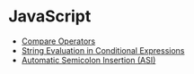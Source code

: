# JavaScript

* [Compare Operators](https://donny-nguyen.github.io/2025/01/18/compare-operators.html)
* [String Evaluation in Conditional Expressions](https://donny-nguyen.github.io/2025/05/06/string-evaluation-in-conditional-expression.html)
* [Automatic Semicolon Insertion (ASI)](https://donny-nguyen.github.io/2025/05/08/asi.html)